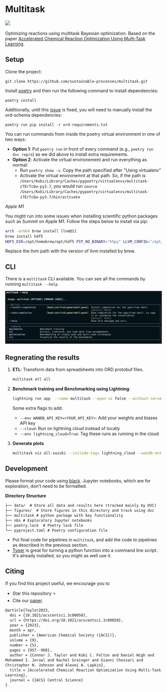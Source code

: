 # Multitask 
[![](https://img.shields.io/badge/Weights_&_Biases-FFCC33?style=for-the-badge&logo=WeightsAndBiases&logoColor=black)](https://wandb.ai/ceb-sre/multitask/)


Optimizing reactions using multitask Bayesian optimization. Based on the paper [Accelerated Chemical Reaction Optimization Using Multi-Task Learning](https://doi.org/10.1021/acscentsci.3c00050).

## Setup

Clone the project:

    git clone https://github.com/sustainable-processes/multitask.git

Install [poetry](https://python-poetry.org/docs/) and then run the following command to install dependencies:

    poetry install

Additionally, until this [issue](https://github.com/open-reaction-database/ord-schema/issues/600) is fixed, you will need to manually install the ord-schema dependencies:
    
    poetry run pip install -r ord-requirements.txt

You can run commands from inside the poetry virtual environment in one of two ways:

  - **Option 1**: Put `poetry run` in front of every command (e.g., `poetry run dvc repro`) as we did above to install extra requirements.
  - **Option 2**: Activate the virtual environement and run everything as normal:
      - Run `poetry show -v`. Copy the path specified after "Using virtualenv"
      - Activate the virtual environemnt at that path. So, if the path is `/Users/Kobi/Library/Caches/pypoetry/virtualenvs/multitask-z7ErTcQa-py3.7`, you would run `source /Users/Kobi/Library/Caches/pypoetry/virtualenvs/multitask-z7ErTcQa-py3.7/bin/activate`
  

_Apple M1_

You might run into some issues when installing scientific python packages such as Summit on Apple M1. Follow the steps below to install via pip:

```bash
arch -arm64 brew install llvm@11 
brew install hdf5
HDF5_DIR=/opt/homebrew/opt/hdf5 PIP_NO_BINARY="h5py" LLVM_CONFIG="/opt/homebrew/Cellar/llvm@11/11.1.0_3/bin/llvm-config" arch -arm64 poetry install
```
Replace the llvm path with the version of llvm installed by brew.

## CLI

There is a `multitask` CLI available. You can see all the commands by running `multitask --help`

![cli](figures/cli.png)

## Regnerating the results



1. **ETL**: Transform data from spreadsheets into ORD protobuf files.

    ```bash
    multitask etl all
    ```
2. **Benchmark training and Benchmarking using Lightning**:

    ```bash
    lightning run app  --name multitask --open-ui False --without-server lightning_study.py
    ```
    Some extra flags to add:
    - `--env WANDB_API_KEY=<YOUR_API_KEY>`: Add your weights and biases API key
    - `--cloud`: Run on lightning cloud instead of locally
    - `--env lightning_cloud=True`: Tag these runs as running in the cloud

3. **Generate plots**

    ```bash
    multitask viz all-suzuki --include-tags lightning_cloud --wandb-entity "ceb-sre" 
    ```
    

## Development

Please format your code using [black](https://github.com/psf/black). Jupyter notebooks, which are for exploration, don't need to be formatted.

**Directory Structure**
```
├── data/  # Store all data and results here (tracked mainly by DVC)
├── figures/  # Store figures in this directory and track using dvc
├── multitask # python package with key functionality
├── nbs # Exploratory Jupyter notebooks
├── poetry.lock  # Poetry lock file
└── pyproject.toml # Poetry configuration file
```
* Put final code for pipelines in `multitask`, and add the code to pipelines as described in the previous section.
* [Typer](https://typer.tiangolo.com/tutorial/first-steps/) is great for turning a python function into a command line script. It's already installed, so you might as well use it.

## Citing

If you find this project useful, we encourage you to

* Star this repository :star: 
* Cite our [paper](https://doi.org/10.1021/acscentsci.3c00050).
```
@article{Taylor2023,
  doi = {10.1021/acscentsci.3c00050},
  url = {https://doi.org/10.1021/acscentsci.3c00050},
  year = {2023},
  month = apr,
  publisher = {American Chemical Society ({ACS})},
  volume = {9},
  number = {5},
  pages = {957--968},
  author = {Connor J. Taylor and Kobi C. Felton and Daniel Wigh and Mohammed I. Jeraal and Rachel Grainger and Gianni Chessari and Christopher N. Johnson and Alexei A. Lapkin},
  title = {Accelerated Chemical Reaction Optimization Using Multi-Task Learning},
  journal = {{ACS} Central Science}
}
```